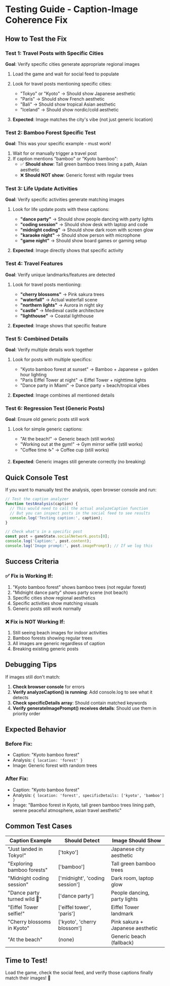 # Testing Guide - Caption-Image Coherence Fix

## How to Test the Fix

### Test 1: Travel Posts with Specific Cities
**Goal**: Verify specific cities generate appropriate regional images

1. Load the game and wait for social feed to populate
2. Look for travel posts mentioning specific cities:
   - "Tokyo" or "Kyoto" → Should show Japanese aesthetic
   - "Paris" → Should show French aesthetic
   - "Bali" → Should show tropical Asian aesthetic
   - "Iceland" → Should show nordic/cold aesthetic
   
3. **Expected**: Image matches the city's vibe (not just generic location)

### Test 2: Bamboo Forest Specific Test
**Goal**: This was your specific example - must work!

1. Wait for or manually trigger a travel post
2. If caption mentions "bamboo" or "Kyoto bamboo":
   - ✅ **Should show**: Tall green bamboo trees lining a path, Asian aesthetic
   - ❌ **Should NOT show**: Generic forest with regular trees

### Test 3: Life Update Activities
**Goal**: Verify specific activities generate matching images

1. Look for life update posts with these captions:
   - **"dance party"** → Should show people dancing with party lights
   - **"coding session"** → Should show desk with laptop and code
   - **"midnight coding"** → Should show dark room with screen glow
   - **"karaoke night"** → Should show person with microphone
   - **"game night"** → Should show board games or gaming setup

2. **Expected**: Image directly shows that specific activity

### Test 4: Travel Features
**Goal**: Verify unique landmarks/features are detected

1. Look for travel posts mentioning:
   - **"cherry blossoms"** → Pink sakura trees
   - **"waterfall"** → Actual waterfall scene
   - **"northern lights"** → Aurora in night sky
   - **"castle"** → Medieval castle architecture
   - **"lighthouse"** → Coastal lighthouse

2. **Expected**: Image shows that specific feature

### Test 5: Combined Details
**Goal**: Verify multiple details work together

1. Look for posts with multiple specifics:
   - "Kyoto bamboo forest at sunset" → Bamboo + Japanese + golden hour lighting
   - "Paris Eiffel Tower at night" → Eiffel Tower + nighttime lights
   - "Dance party in Miami" → Dance party + beach/tropical vibes

2. **Expected**: Image combines all mentioned details

### Test 6: Regression Test (Generic Posts)
**Goal**: Ensure old generic posts still work

1. Look for simple generic captions:
   - "At the beach!" → Generic beach (still works)
   - "Working out at the gym!" → Gym mirror selfie (still works)
   - "Coffee time ☕" → Coffee cup (still works)

2. **Expected**: Generic images still generate correctly (no breaking)

## Quick Console Test

If you want to manually test the analysis, open browser console and run:

```javascript
// Test the caption analyzer
function testAnalysis(caption) {
  // This would need to call the actual analyzeCaption function
  // But you can inspect posts in the social feed to see results
  console.log('Testing caption:', caption);
}

// Check what's in a specific post
const post = gameState.socialNetwork.posts[0];
console.log('Caption:', post.content);
console.log('Image prompt:', post.imagePrompt); // If we log this
```

## Success Criteria

### ✅ Fix is Working If:
1. "Kyoto bamboo forest" shows bamboo trees (not regular forest)
2. "Midnight dance party" shows party scene (not beach)
3. Specific cities show regional aesthetics
4. Specific activities show matching visuals
5. Generic posts still work normally

### ❌ Fix is NOT Working If:
1. Still seeing beach images for indoor activities
2. Bamboo forests showing regular trees
3. All images are generic regardless of caption
4. Breaking existing generic posts

## Debugging Tips

If images still don't match:

1. **Check browser console** for errors
2. **Verify analyzeCaption() is running**: Add console.log to see what it detects
3. **Check specificDetails array**: Should contain matched keywords
4. **Verify generateImagePrompt() receives details**: Should use them in priority order

## Expected Behavior

### Before Fix:
- Caption: "Kyoto bamboo forest"
- Analysis: `{ location: 'forest' }`
- Image: Generic forest with random trees

### After Fix:
- Caption: "Kyoto bamboo forest"
- Analysis: `{ location: 'forest', specificDetails: ['kyoto', 'bamboo'] }`
- Image: "Bamboo forest in Kyoto, tall green bamboo trees lining path, serene peaceful atmosphere, asian travel aesthetic"

## Common Test Cases

| Caption Example | Should Detect | Image Should Show |
|----------------|---------------|-------------------|
| "Just landed in Tokyo!" | ['tokyo'] | Japanese city aesthetic |
| "Exploring bamboo forests" | ['bamboo'] | Tall green bamboo trees |
| "Midnight coding session" | ['midnight', 'coding session'] | Dark room, laptop glow |
| "Dance party turned wild 💃" | ['dance party'] | People dancing, party lights |
| "Eiffel Tower selfie!" | ['eiffel tower', 'paris'] | Eiffel Tower landmark |
| "Cherry blossoms in Kyoto" | ['kyoto', 'cherry blossom'] | Pink sakura + Japanese aesthetic |
| "At the beach" | (none) | Generic beach (fallback) |

## Time to Test!
Load the game, check the social feed, and verify those captions finally match their images! 🎉
